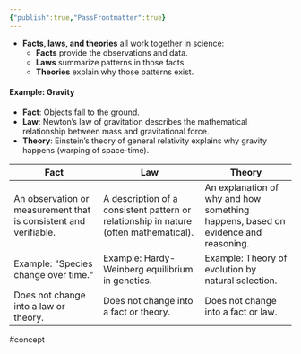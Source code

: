 ```yaml
---
{"publish":true,"PassFrontmatter":true}
---
```


- **Facts, laws, and theories** all work together in science:
    - **Facts** provide the observations and data.
    - **Laws** summarize patterns in those facts.
    - **Theories** explain why those patterns exist.

#### Example: Gravity

- **Fact**: Objects fall to the ground.
- **Law**: Newton’s law of gravitation describes the mathematical relationship between mass and gravitational force.
- **Theory**: Einstein’s theory of general relativity explains why gravity happens (warping of space-time).

| **Fact**                                                         | **Law**                                                                               | **Theory**                                                                        |
| ---------------------------------------------------------------- | ------------------------------------------------------------------------------------- | --------------------------------------------------------------------------------- |
| An observation or measurement that is consistent and verifiable. | A description of a consistent pattern or relationship in nature (often mathematical). | An explanation of why and how something happens, based on evidence and reasoning. |
| Example: "Species change over time."                             | Example: Hardy-Weinberg equilibrium in genetics.                                      | Example: Theory of evolution by natural selection.                                |
| Does not change into a law or theory.                            | Does not change into a fact or theory.                                                | Does not change into a fact or law.                                               |
#concept 